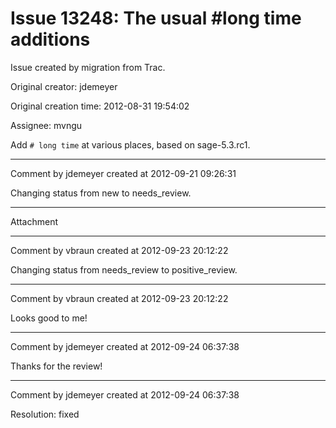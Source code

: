 # Issue 13248: The usual #long time additions

Issue created by migration from Trac.

Original creator: jdemeyer

Original creation time: 2012-08-31 19:54:02

Assignee: mvngu

Add `# long time` at various places, based on sage-5.3.rc1.


---

Comment by jdemeyer created at 2012-09-21 09:26:31

Changing status from new to needs_review.


---

Attachment


---

Comment by vbraun created at 2012-09-23 20:12:22

Changing status from needs_review to positive_review.


---

Comment by vbraun created at 2012-09-23 20:12:22

Looks good to me!


---

Comment by jdemeyer created at 2012-09-24 06:37:38

Thanks for the review!


---

Comment by jdemeyer created at 2012-09-24 06:37:38

Resolution: fixed
